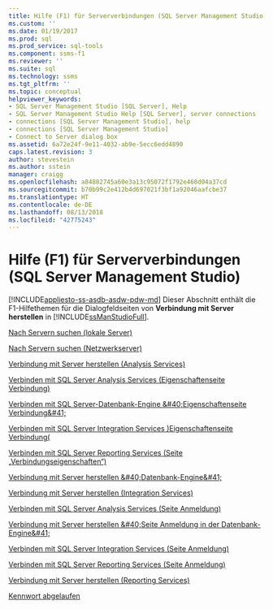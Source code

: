 ```yaml
---
title: Hilfe (F1) für Serververbindungen (SQL Server Management Studio) | Microsoft-Dokumentation
ms.custom: ''
ms.date: 01/19/2017
ms.prod: sql
ms.prod_service: sql-tools
ms.component: ssms-f1
ms.reviewer: ''
ms.suite: sql
ms.technology: ssms
ms.tgt_pltfrm: ''
ms.topic: conceptual
helpviewer_keywords:
- SQL Server Management Studio [SQL Server], Help
- SQL Server Management Studio Help [SQL Server], server connections
- connections [SQL Server Management Studio], help
- connections [SQL Server Management Studio]
- Connect to Server dialog box
ms.assetid: 6a72e24f-9e11-4032-ab9e-5ecc6edd4890
caps.latest.revision: 3
author: stevestein
ms.author: sstein
manager: craigg
ms.openlocfilehash: a84882745a60e3a13c95072f1792e468d04a37cd
ms.sourcegitcommit: b70b99c2e412b4d697021f3bf1a92046aafcbe37
ms.translationtype: HT
ms.contentlocale: de-DE
ms.lasthandoff: 08/13/2018
ms.locfileid: "42775243"
---
```

# <a name="f1-help-for-server-connections-sql-server-management-studio"></a>Hilfe (F1) für Serververbindungen (SQL Server Management Studio)
[!INCLUDE[appliesto-ss-asdb-asdw-pdw-md](../../includes/appliesto-ss-asdb-asdw-pdw-md.md)]
Dieser Abschnitt enthält die F1-Hilfethemen für die Dialogfeldseiten von **Verbindung mit Server herstellen** in [!INCLUDE[ssManStudioFull](../../includes/ssmanstudiofull-md.md)].  
  
[Nach Servern suchen &#40;lokale Server&#41;](../../ssms/f1-help/browse-for-servers-local-servers.md)  
  
[Nach Servern suchen &#40;Netzwerkserver&#41;](../../ssms/f1-help/browse-for-servers-network-servers.md)  
  
[Verbindung mit Server herstellen &#40;Analysis Services&#41;](../../ssms/f1-help/connect-to-server-analysis-services.md)  
  
[Verbinden mit SQL Server Analysis Services &#40;Eigenschaftenseite Verbindung&#41;](../../ssms/f1-help/connect-to-server-connection-properties-page-analysis-services.md)  
  

  [Verbinden mit SQL Server-Datenbank-Engine &amp;#40;Eigenschaftenseite Verbindung&amp;#41;](../../ssms/f1-help/connect-to-server-connection-properties-page-database-engine.md)  
  
[Verbinden mit SQL Server Integration Services &#41;Eigenschaftenseite Verbindung&#40;](../../ssms/f1-help/connect-to-server-connection-properties-page-integration-services.md)  
  
[Verbinden mit SQL Server Reporting Services &#40;Seite „Verbindungseigenschaften“&#41;](../../ssms/f1-help/connect-to-server-connection-properties-page-reporting-services.md)  
  

  [Verbindung mit Server herstellen &amp;#40;Datenbank-Engine&amp;#41;](../../ssms/f1-help/connect-to-server-database-engine.md)  
  
[Verbindung mit Server herstellen &#40;Integration Services&#41;](../../ssms/f1-help/connect-to-server-integration-services.md)  
  
[Verbinden mit SQL Server Analysis Services &#40;Seite Anmeldung&#41;](../../ssms/f1-help/connect-to-server-login-page-analysis-services.md)  
  

  [Verbindung mit Server herstellen &amp;#40;Seite Anmeldung in der Datenbank-Engine&amp;#41;](../../ssms/f1-help/connect-to-server-login-page-database-engine.md)  
  
[Verbinden mit SQL Server Integration Services &#40;Seite Anmeldung&#41;](../../ssms/f1-help/connect-to-server-login-page-integration-services.md)  
  
[Verbinden mit SQL Server Reporting Services &#40;Seite Anmeldung&#41;](../../ssms/f1-help/connect-to-server-login-page-reporting-services.md)  
  
[Verbindung mit Server herstellen &#40;Reporting Services&#41;](../../ssms/f1-help/connect-to-server-reporting-services.md)  
  
[Kennwort abgelaufen](../../ssms/f1-help/password-expired.md)  
  
